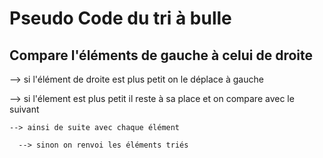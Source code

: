 # Pseudo Code du tri à bulle 

## Compare l'éléments de gauche à celui de droite

--> si l'élément de droite est plus petit on le déplace à gauche

  --> si l'élement est plus petit il reste à sa place et on compare avec le suivant 

    --> ainsi de suite avec chaque élément 

      --> sinon on renvoi les éléments triés
